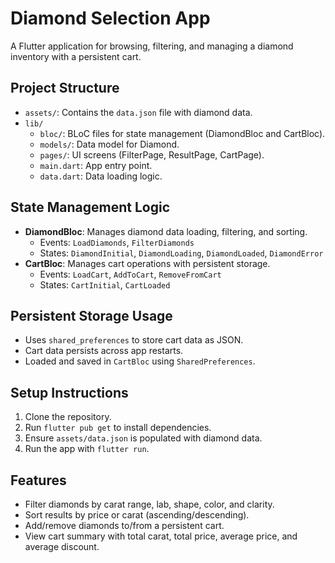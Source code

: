 # Diamond Selection App

A Flutter application for browsing, filtering, and managing a diamond inventory with a persistent cart.

## Project Structure
- `assets/`: Contains the `data.json` file with diamond data.
- `lib/`
    - `bloc/`: BLoC files for state management (DiamondBloc and CartBloc).
    - `models/`: Data model for Diamond.
    - `pages/`: UI screens (FilterPage, ResultPage, CartPage).
    - `main.dart`: App entry point.
    - `data.dart`: Data loading logic.

## State Management Logic
- **DiamondBloc**: Manages diamond data loading, filtering, and sorting.
    - Events: `LoadDiamonds`, `FilterDiamonds`
    - States: `DiamondInitial`, `DiamondLoading`, `DiamondLoaded`, `DiamondError`
- **CartBloc**: Manages cart operations with persistent storage.
    - Events: `LoadCart`, `AddToCart`, `RemoveFromCart`
    - States: `CartInitial`, `CartLoaded`

## Persistent Storage Usage
- Uses `shared_preferences` to store cart data as JSON.
- Cart data persists across app restarts.
- Loaded and saved in `CartBloc` using `SharedPreferences`.

## Setup Instructions
1. Clone the repository.
2. Run `flutter pub get` to install dependencies.
3. Ensure `assets/data.json` is populated with diamond data.
4. Run the app with `flutter run`.

## Features
- Filter diamonds by carat range, lab, shape, color, and clarity.
- Sort results by price or carat (ascending/descending).
- Add/remove diamonds to/from a persistent cart.
- View cart summary with total carat, total price, average price, and average discount.